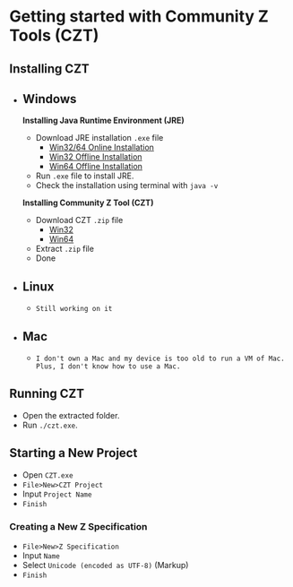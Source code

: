 # Getting started with Community Z Tools (CZT)
## Installing CZT
- ## Windows
  **Installing Java Runtime Environment (JRE)**
  - Download JRE installation `.exe` file
    - [Win32/64 Online Installation](https://javadl.oracle.com/webapps/download/AutoDL?BundleId=249848_43d62d619be4e416215729597d70b8ac)
    - [Win32 Offline Installation](https://javadl.oracle.com/webapps/download/AutoDL?BundleId=249849_43d62d619be4e416215729597d70b8ac)
    - [Win64 Offline Installation](https://javadl.oracle.com/webapps/download/AutoDL?BundleId=249851_43d62d619be4e416215729597d70b8ac)
  - Run `.exe` file to install JRE.
  - Check the installation using terminal with `java -v`

  **Installing Community Z Tool (CZT)**
  - Download CZT `.zip` file
    - [Win32](https://sourceforge.net/projects/czt/files/czt-ide/nightly/201604090056/windows/)
    - [Win64](https://sourceforge.net/projects/czt/files/czt-ide/nightly/201604090056/windows-64bit/)
  - Extract `.zip` file
  - Done

- ## Linux
  - `Still working on it`

- ## Mac
  - `I don't own a Mac and my device is too old to run a VM of Mac. Plus, I don't know how to use a Mac.`


## Running CZT
- Open the extracted folder.
- Run `./czt.exe`.

## Starting a New Project
- Open `CZT.exe`
- `File>New>CZT Project`
- Input `Project Name`
- `Finish`

### Creating a New Z Specification
- `File>New>Z Specification`
- Input `Name`
- Select `Unicode (encoded as UTF-8)` (Markup)
- `Finish`